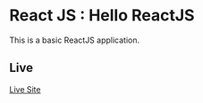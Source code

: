 
# React JS : Hello ReactJS

This is a basic ReactJS application.


## Live
[Live Site](https://linktodocumentation)

